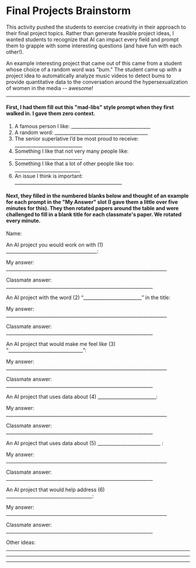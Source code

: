 # Final Projects Brainstorm

This activity pushed the students to exercise creativity in their approach to their final project topics. Rather than generate feasible project ideas, I wanted students to recognize that AI can impact every field and prompt them to grapple with some interesting questions (and have fun with each other!).

An example interesting project that came out of this came from a student whose choice of a random word was "bum." The student came up with a project idea to automatically analyze music videos to detect bums to provide quantitative data to the conversation around the hypersexualization of women in the media -- awesome! 

---
#### First, I had them fill out this "mad-libs" style prompt when they first walked in. I gave them zero context.

1.	A famous person I like: __________________________________
2.	A random word: ________________________________________
3.	The senior superlative I’d be most proud to receive: _____________________________
4.	Something I like that not very many people like: _____________________________
5.	Something I like that a lot of other people like too: ____________________________
6.	An issue I think is important: ______________________________________________

#### Next, they filled in the numbered blanks below and thought of an example for each prompt in the "My Answer" slot (I gave them a little over five minutes for this). They then rotated papers around the table and were challenged to fill in a blank title for each classmate's paper. We rotated every minute.

Name:

An AI project you would work on with (1) _______________________________________:

My answer: _____________________________________________________________________

Classmate answer: _______________________________________________________________


An AI project with the word (2) “_________________________” in the title:

My answer: _____________________________________________________________________

Classmate answer: _______________________________________________________________



An AI project that would make me feel like (3) “________________________________”:

My answer: _____________________________________________________________________

Classmate answer: _______________________________________________________________



An AI project that uses data about (4) _________________________:

My answer: _____________________________________________________________________

Classmate answer: _______________________________________________________________



An AI project that uses data about (5) ___________________________ :

My answer: _____________________________________________________________________

Classmate answer: _______________________________________________________________



An AI project that would help address (6) _____________________________________:

My answer: _____________________________________________________________________

Classmate answer: _______________________________________________________________



Other ideas:
__________________________________________________________________________________
__________________________________________________________________________________
__________________________________________________________________________________
